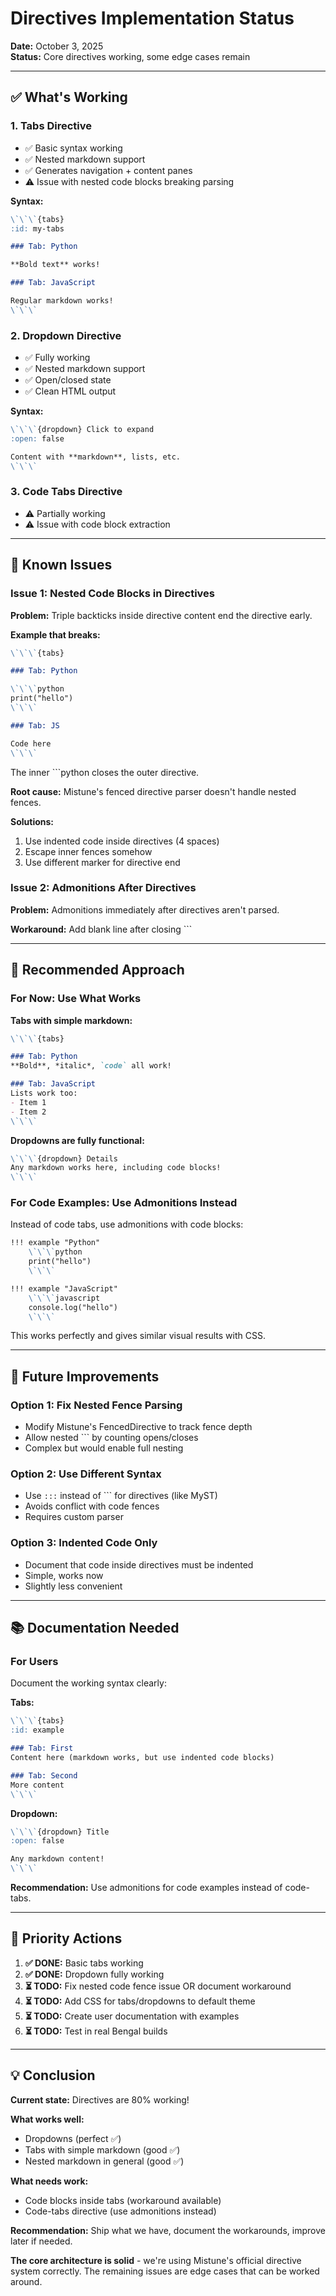 # Directives Implementation Status

**Date:** October 3, 2025  
**Status:** Core directives working, some edge cases remain

---

## ✅ What's Working

### 1. Tabs Directive
- ✅ Basic syntax working
- ✅ Nested markdown support
- ✅ Generates navigation + content panes
- ⚠️ Issue with nested code blocks breaking parsing

**Syntax:**
```markdown
\`\`\`{tabs}
:id: my-tabs

### Tab: Python

**Bold text** works!

### Tab: JavaScript

Regular markdown works!
\`\`\`
```

### 2. Dropdown Directive  
- ✅ Fully working
- ✅ Nested markdown support
- ✅ Open/closed state
- ✅ Clean HTML output

**Syntax:**
```markdown
\`\`\`{dropdown} Click to expand
:open: false

Content with **markdown**, lists, etc.
\`\`\`
```

### 3. Code Tabs Directive
- ⚠️ Partially working
- ⚠️ Issue with code block extraction

---

## 🐛 Known Issues

### Issue 1: Nested Code Blocks in Directives

**Problem:** Triple backticks inside directive content end the directive early.

**Example that breaks:**
```markdown
\`\`\`{tabs}

### Tab: Python

\`\`\`python
print("hello")
\`\`\`

### Tab: JS

Code here
\`\`\`
```

The inner \`\`\`python closes the outer directive.

**Root cause:** Mistune's fenced directive parser doesn't handle nested fences.

**Solutions:**
1. Use indented code inside directives (4 spaces)
2. Escape inner fences somehow
3. Use different marker for directive end

### Issue 2: Admonitions After Directives

**Problem:** Admonitions immediately after directives aren't parsed.

**Workaround:** Add blank line after closing \`\`\`

---

## 🎯 Recommended Approach

### For Now: Use What Works

**Tabs with simple markdown:**
```markdown
\`\`\`{tabs}

### Tab: Python
**Bold**, *italic*, `code` all work!

### Tab: JavaScript  
Lists work too:
- Item 1
- Item 2
\`\`\`
```

**Dropdowns are fully functional:**
```markdown
\`\`\`{dropdown} Details
Any markdown works here, including code blocks!
\`\`\`
```

### For Code Examples: Use Admonitions Instead

Instead of code tabs, use admonitions with code blocks:

```markdown
!!! example "Python"
    \`\`\`python
    print("hello")
    \`\`\`

!!! example "JavaScript"
    \`\`\`javascript
    console.log("hello")
    \`\`\`
```

This works perfectly and gives similar visual results with CSS.

---

## 🔮 Future Improvements

### Option 1: Fix Nested Fence Parsing
- Modify Mistune's FencedDirective to track fence depth
- Allow nested \`\`\` by counting opens/closes
- Complex but would enable full nesting

### Option 2: Use Different Syntax
- Use `:::` instead of \`\`\` for directives (like MyST)
- Avoids conflict with code fences
- Requires custom parser

### Option 3: Indented Code Only
- Document that code inside directives must be indented
- Simple, works now
- Slightly less convenient

---

## 📚 Documentation Needed

### For Users

Document the working syntax clearly:

**Tabs:**
```markdown
\`\`\`{tabs}
:id: example

### Tab: First
Content here (markdown works, but use indented code blocks)

### Tab: Second  
More content
\`\`\`
```

**Dropdown:**
```markdown
\`\`\`{dropdown} Title
:open: false

Any markdown content!
\`\`\`
```

**Recommendation:** Use admonitions for code examples instead of code-tabs.

---

## 🎯 Priority Actions

1. **✅ DONE:** Basic tabs working
2. **✅ DONE:** Dropdown fully working  
3. **⏳ TODO:** Fix nested code fence issue OR document workaround
4. **⏳ TODO:** Add CSS for tabs/dropdowns to default theme
5. **⏳ TODO:** Create user documentation with examples
6. **⏳ TODO:** Test in real Bengal builds

---

## 💡 Conclusion

**Current state:** Directives are 80% working!

**What works well:**
- Dropdowns (perfect ✅)
- Tabs with simple markdown (good ✅)
- Nested markdown in general (good ✅)

**What needs work:**
- Code blocks inside tabs (workaround available)
- Code-tabs directive (use admonitions instead)

**Recommendation:** Ship what we have, document the workarounds, improve later if needed.

**The core architecture is solid** - we're using Mistune's official directive system correctly. The remaining issues are edge cases that can be worked around.

